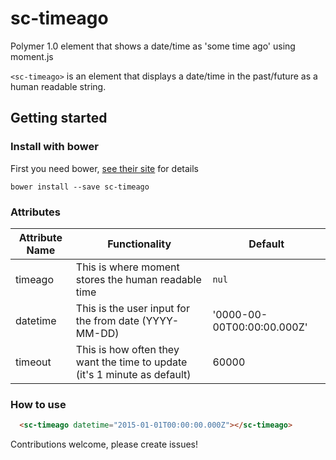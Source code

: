 sc-timeago
============

Polymer 1.0 element that shows a date/time as 'some time ago' using moment.js

`<sc-timeago>` is an element that displays a date/time in the past/future as a human readable string.

## Getting started

### Install with bower

First you need bower, [see their site](http://bower.io/) for details 

```
bower install --save sc-timeago
```

### Attributes

| Attribute Name | Functionality  | Default |
|----------------|-------------|-------------|
| timeago | This is where moment stores the human readable time | `nul` |
| datetime | This is the user input for the from date (YYYY-MM-DD) | '0000-00-00T00:00:00.000Z' |
| timeout | This is how often they want the time to update (it's 1 minute as default) | 60000 |

### How to use

```html
  <sc-timeago datetime="2015-01-01T00:00:00.000Z"></sc-timeago>
```

Contributions welcome, please create issues!
